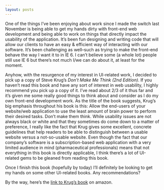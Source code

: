 ```yaml
---
layout: posts
---
```


One of the things I’ve been enjoying about work since I made the switch last November is being able to get my hands dirty with front-end web development and being able to work on things that directly impact the usability of the application.  It’s been fun designing and writing code that will allow our clients to have an easy & efficient way of interacting with our software.  It’s been challenging as well–such as trying to make the front-end behave the way I want it to in IE 6.  I can’t believe some (a whole lot) people still use IE 6 but there’s not much I/we can do about it, at least for the moment.

Anyhow, with the resurgence of my interest in UI-related work, I decided to pick up a copy of Steve Krug’s _Don’t Make Me Think (2nd Edition)_.  If you haven’t read this book and have any sort of interest in web usability, I highly recommend you pick up a copy of it.  I’ve read about 2/3 of it thus far and it’s given me some really good things to think about and consider as I do my own front-end development work.  As the title of the book suggests, Krug’s big emphasis throughout his book is this:  Allow the end-users of  your website/web application to use the least amount of brain power to perform their desired tasks.  Don’t make them think. While usability issues are not always black or white and that they sometimes do come down to a matter of preference, I really like the fact that Krug gives some excellent, concrete guidelines that help readers to be able to distinguish between a usable website versus a not-so-usable website.  Even though the fact that our company’s software is a subscription-based web application with a very limited audience in mind (pharmaceutical professionals) means that not everything in this book is directly applicable, I think there’s a lot of UI-related gems to be gleaned from reading this book.

Once I finish this book (hopefully by today) I’ll definitely be looking to get my hands on some other UI-related books.  Any recommendations?

By the way, here’s the [link to Krug’s book](http://www.amazon.com/Dont-Make-Me-Think-Usability/dp/0321344758/ref=sr_1_1?ie=UTF8&s=books&qid=1278357994&sr=8-1 "Don't Make Me Think by Steve Krug") on amazon.
